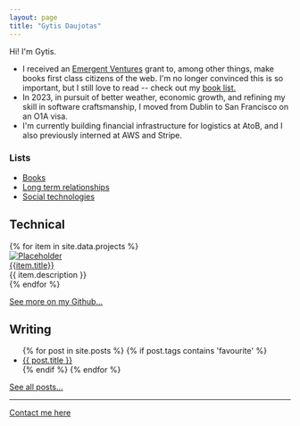 ```yaml
---
layout: page
title: "Gytis Daujotas"
---
```


Hi! I'm Gytis.

- I received an [Emergent Ventures](https://newscience.org/emergent-ventures-winners/) grant to, among other things, make books first class citizens of the web. I'm no longer convinced this is so important, but I still love to read -- check out my [book list.](/lists/books.html)
- In 2023, in pursuit of better weather, economic growth, and refining my skill in software craftsmanship, I moved from Dublin to San Francisco on an O1A visa.
- I'm currently building financial infrastructure for logistics at AtoB, and I also previously interned at AWS and Stripe.

### Lists

- [Books](/lists/books.html)
- [Long term relationships](/lists/Long_term_relationships.html)
- [Social technologies](/lists/Social_technologies.html)

## Technical

<div class="flex-row">
{% for item in site.data.projects %}
 <div class="flex-item">
    <a href="{{ item.link }}" class="no-decoration">
      <img src="{{ item.image }}" alt="Placeholder" class="image-placeholder">
    </a>
    <div class="description">
      <a href="{{ item.link }}">
        {{item.title}}
      </a>
      <div class="no-decoration">{{ item.description }}</div>
    </div>
 </div>
{% endfor %}
</div>

[See more on my Github...](https://github.com/gytdau)

## Writing

<ul>
{% for post in site.posts %}
{% if post.tags contains 'favourite' %}
<li>
 <a href="{{ post.url }}">{{ post.title }}</a>
</li>
{% endif %}
{% endfor %}
</ul>
<a href="/posts">See all posts...</a>

---

[Contact me here](mailto:gytdau@gmail.com)
